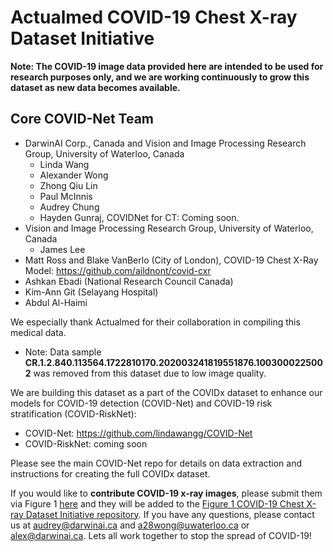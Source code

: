 # Actualmed COVID-19 Chest X-ray Dataset Initiative

**Note: The COVID-19 image data provided here are intended to be used for research purposes only, and we are working continuously to grow this dataset as new data becomes available.**

## Core COVID-Net Team
* DarwinAI Corp., Canada and Vision and Image Processing Research Group, University of Waterloo, Canada
	* Linda Wang
	* Alexander Wong
	* Zhong Qiu Lin
	* Paul McInnis
	* Audrey Chung
	* Hayden Gunraj, COVIDNet for CT: Coming soon.
* Vision and Image Processing Research Group, University of Waterloo, Canada
	* James Lee
* Matt Ross and Blake VanBerlo (City of London), COVID-19 Chest X-Ray Model: https://github.com/aildnont/covid-cxr
* Ashkan Ebadi (National Research Council Canada)
* Kim-Ann Git (Selayang Hospital)
* Abdul Al-Haimi

We especially thank Actualmed for their collaboration in compiling this medical data.
* Note: Data sample **CR.1.2.840.113564.1722810170.202003241819551876.1003000225002** was removed from this dataset due to low image quality.

We are building this dataset as a part of the COVIDx dataset to enhance our models for COVID-19 detection (COVID-Net) and COVID-19 risk stratification (COVID-RiskNet):
* COVID-Net: https://github.com/lindawangg/COVID-Net
* COVID-RiskNet: coming soon

Please see the main COVID-Net repo for details on data extraction and instructions for creating the full COVIDx dataset.

If you would like to **contribute COVID-19 x-ray images**, please submit them via Figure 1 [here](https://figure1.typeform.com/to/lLrHwv) and they will be added to the [Figure 1 COVID-19 Chest X-ray Dataset Initiative repository](https://github.com/agchung/Figure1-COVID-chestxray-dataset). If you have any questions, please contact us at audrey@darwinai.ca and a28wong@uwaterloo.ca or alex@darwinai.ca. Lets all work together to stop the spread of COVID-19!

